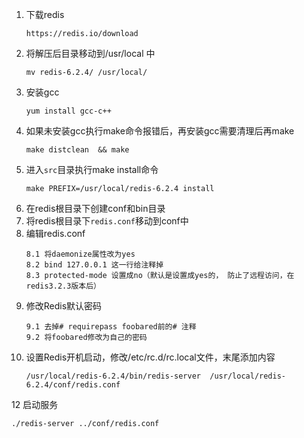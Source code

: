 1. 下载redis
    ```text
    https://redis.io/download
    ```
2. 将解压后目录移动到/usr/local 中
    ```text
    mv redis-6.2.4/ /usr/local/
    ```
3. 安装gcc
    ```text
    yum install gcc-c++
    ```
4. 如果未安装gcc执行make命令报错后，再安装gcc需要清理后再make
    ```text
    make distclean  && make
    ```
5. 进入```src```目录执行make install命令
    ```text
    make PREFIX=/usr/local/redis-6.2.4 install
    ```
6. 在redis根目录下创建conf和bin目录
7. 将redis根目录下```redis.conf```移动到conf中
9. 编辑redis.conf
   ```text
   8.1 将daemonize属性改为yes
   8.2 bind 127.0.0.1 这一行给注释掉
   8.3 protected-mode 设置成no（默认是设置成yes的， 防止了远程访问，在redis3.2.3版本后）
   ```
10. 修改Redis默认密码
    ```text
    9.1 去掉# requirepass foobared前的# 注释
    9.2 将foobared修改为自己的密码
    ```
11. 设置Redis开机启动，修改/etc/rc.d/rc.local文件，末尾添加内容
    ```text
    /usr/local/redis-6.2.4/bin/redis-server  /usr/local/redis-6.2.4/conf/redis.conf
    ```
12 启动服务
   ```text
   ./redis-server ../conf/redis.conf
   ```



